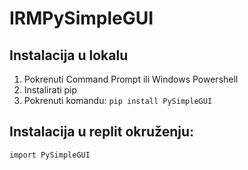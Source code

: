 # IRMPySimpleGUI

## Instalacija u lokalu
1) Pokrenuti Command Prompt ili Windows Powershell
2) Instalirati pip
3) Pokrenuti komandu:
`pip install PySimpleGUI`

## Instalacija u replit okruženju:
`import PySimpleGUI`

# 
